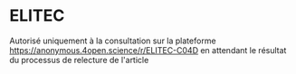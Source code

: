 # ELITEC
Autorisé uniquement à la consultation sur la plateforme https://anonymous.4open.science/r/ELITEC-C04D en attendant le résultat du processus de relecture de l'article
